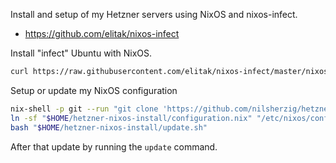 Install and setup of my Hetzner servers using NixOS and nixos-infect.

- https://github.com/elitak/nixos-infect

Install "infect" Ubuntu with NixOS.

```bash
curl https://raw.githubusercontent.com/elitak/nixos-infect/master/nixos-infect | NIX_CHANNEL=nixos-22.11 bash -x
```

Setup or update my NixOS configuration

```bash
nix-shell -p git --run "git clone 'https://github.com/nilsherzig/hetzner-nixos-install'" "$HOME"
ln -sf "$HOME/hetzner-nixos-install/configuration.nix" "/etc/nixos/configuration.nix"
bash "$HOME/hetzner-nixos-install/update.sh"
```

After that update by running the `update` command. 
